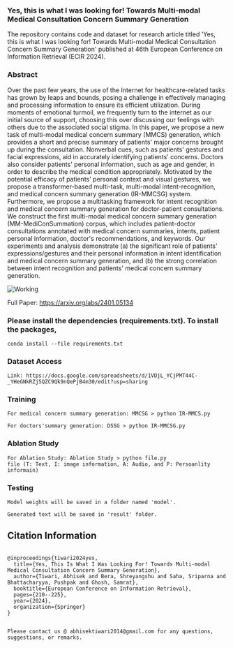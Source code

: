 ### Yes, this is what I was looking for! Towards Multi-modal Medical Consultation Concern Summary Generation

The repository contains code and dataset for research article titled 'Yes, this is what I was looking for! Towards Multi-modal Medical Consultation Concern Summary Generation' published at 46th European Conference on Information Retrieval (ECIR 2024). 

### Abstract
Over the past few years, the use of the Internet for healthcare-related tasks has grown by leaps and bounds, posing a challenge in effectively managing and processing information to ensure its efficient utilization. During moments of emotional turmoil, we frequently turn to the internet as our initial source of support, choosing this over discussing our feelings with others due to the associated social stigma. In this paper, we propose a new task of multi-modal medical concern summary (MMCS) generation, which provides a short and precise summary of patients' major concerns brought up during the consultation. Nonverbal cues, such as patients' gestures and facial expressions, aid in accurately identifying patients' concerns. Doctors also consider patients' personal information, such as age and gender, in order to describe the medical condition appropriately. Motivated by the potential efficacy of patients' personal context and visual gestures, we propose a transformer-based multi-task, multi-modal intent-recognition, and medical concern summary generation (IR-MMCSG) system. Furthermore, we propose a multitasking framework for intent recognition and medical concern summary generation for doctor-patient consultations. We construct the first multi-modal medical concern summary generation (MM-MediConSummation) corpus, which includes patient-doctor consultations annotated with medical concern summaries, intents, patient personal information, doctor's recommendations, and keywords. Our experiments and analysis demonstrate (a) the significant role of patients' expressions/gestures and their personal information in intent identification and medical concern summary generation, and (b) the strong correlation between intent recognition and patients' medical concern summary generation.

![Working](https://github.com/NLP-RL/MMCSG/blob/main/MMCCSG.png)

Full Paper: https://arxiv.org/abs/2401.05134

### Please install the dependencies (requirements.txt). To install the packages, 

    conda install --file requirements.txt

### Dataset Access 

    Link: https://docs.google.com/spreadsheets/d/1VDjL_YCjPMT44C-_YHeGNkRZj5QZC9Qk9nQePjB4m30/edit?usp=sharing

### Training

    For medical concern summary generation: MMCSG > python IR-MMCS.py

    For doctors'summary generation: DSSG > python IR-MMCSG.py
    
### Ablation Study

    For Ablation Study: Ablation Study > python file.py
    file (T: Text, I: image information, A: Audio, and P: Persoanlity informain)

### Testing 

    Model weights will be saved in a folder named 'model'.

    Generated text will be saved in 'result' folder. 

## Citation Information 
~~~~

@inproceedings{tiwari2024yes,
  title={Yes, This Is What I Was Looking For! Towards Multi-modal Medical Consultation Concern Summary Generation},
  author={Tiwari, Abhisek and Bera, Shreyangshu and Saha, Sriparna and Bhattacharyya, Pushpak and Ghosh, Samrat},
  booktitle={European Conference on Information Retrieval},
  pages={210--225},
  year={2024},
  organization={Springer}
}


Please contact us @ abhisektiwari2014@gmail.com for any questions, suggestions, or remarks.
